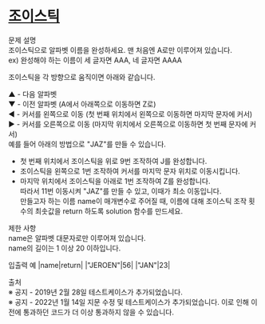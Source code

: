 # [조이스틱](https://programmers.co.kr/learn/courses/30/lessons/42860)

문제 설명  
조이스틱으로 알파벳 이름을 완성하세요. 맨 처음엔 A로만 이루어져 있습니다.  
ex) 완성해야 하는 이름이 세 글자면 AAA, 네 글자면 AAAA  

조이스틱을 각 방향으로 움직이면 아래와 같습니다.  

▲ - 다음 알파벳  
▼ - 이전 알파벳 (A에서 아래쪽으로 이동하면 Z로)  
◀ - 커서를 왼쪽으로 이동 (첫 번째 위치에서 왼쪽으로 이동하면 마지막 문자에 커서)  
▶ - 커서를 오른쪽으로 이동 (마지막 위치에서 오른쪽으로 이동하면 첫 번째 문자에 커서)  
예를 들어 아래의 방법으로 "JAZ"를 만들 수 있습니다.  

- 첫 번째 위치에서 조이스틱을 위로 9번 조작하여 J를 완성합니다.  
- 조이스틱을 왼쪽으로 1번 조작하여 커서를 마지막 문자 위치로 이동시킵니다.  
- 마지막 위치에서 조이스틱을 아래로 1번 조작하여 Z를 완성합니다.  
따라서 11번 이동시켜 "JAZ"를 만들 수 있고, 이때가 최소 이동입니다.  
만들고자 하는 이름 name이 매개변수로 주어질 때, 이름에 대해 조이스틱 조작 횟수의 최솟값을 return 하도록 solution 함수를 만드세요.

제한 사항  
name은 알파벳 대문자로만 이루어져 있습니다.  
name의 길이는 1 이상 20 이하입니다.  

입출력 예
|name|return|
|"JEROEN"|56|
|"JAN"|23|
  
  
출처  
※ 공지 - 2019년 2월 28일 테스트케이스가 추가되었습니다.  
※ 공지 - 2022년 1월 14일 지문 수정 및 테스트케이스가 추가되었습니다. 이로 인해 이전에 통과하던 코드가 더 이상 통과하지 않을 수 있습니다.  